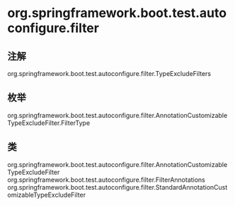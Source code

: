 # org.springframework.boot.test.autoconfigure.filter

## 注解

org.springframework.boot.test.autoconfigure.filter.TypeExcludeFilters

## 枚举

org.springframework.boot.test.autoconfigure.filter.AnnotationCustomizableTypeExcludeFilter.FilterType

## 类

org.springframework.boot.test.autoconfigure.filter.AnnotationCustomizableTypeExcludeFilter
org.springframework.boot.test.autoconfigure.filter.FilterAnnotations
org.springframework.boot.test.autoconfigure.filter.StandardAnnotationCustomizableTypeExcludeFilter<A extends Annotation>




